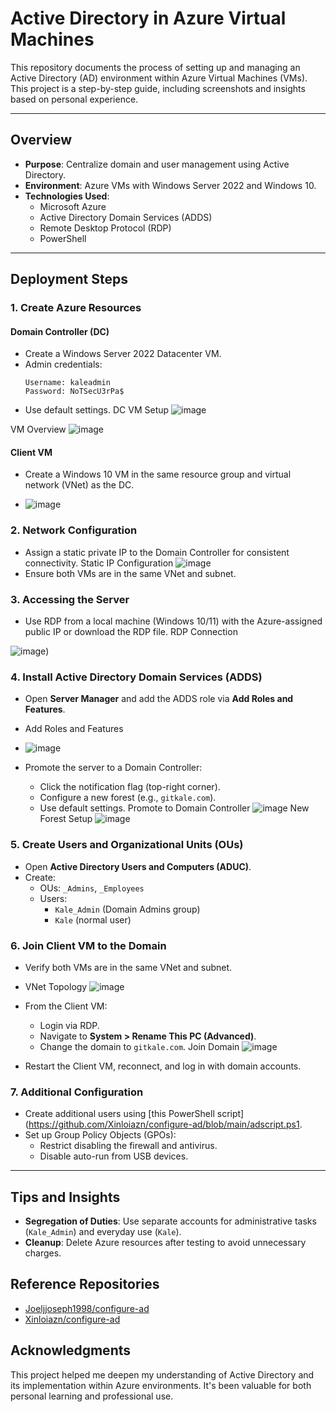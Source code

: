 # Active Directory in Azure Virtual Machines

This repository documents the process of setting up and managing an Active Directory (AD) environment within Azure Virtual Machines (VMs). This project is a step-by-step guide, including screenshots and insights based on personal experience.

---

## Overview

- **Purpose**: Centralize domain and user management using Active Directory.
- **Environment**: Azure VMs with Windows Server 2022 and Windows 10.
- **Technologies Used**:
  - Microsoft Azure
  - Active Directory Domain Services (ADDS)
  - Remote Desktop Protocol (RDP)
  - PowerShell

---

## Deployment Steps

### 1. Create Azure Resources
#### Domain Controller (DC)
- Create a Windows Server 2022 Datacenter VM.
- Admin credentials:
  ```
  Username: kaleadmin
  Password: NoTSecU3rPa$
  ```
- Use default settings.
DC VM Setup
![image](https://github.com/user-attachments/assets/571462b1-85f4-4750-9e8c-6f89d3964d3b)

VM Overview
![image](https://github.com/user-attachments/assets/4bbc6090-951d-4dc3-8b68-7fe42fa857a5)

#### Client VM
- Create a Windows 10 VM in the same resource group and virtual network (VNet) as the DC.

- ![image](https://github.com/user-attachments/assets/489a7825-507b-48fd-8e4b-57dc44c591c8)

### 2. Network Configuration
- Assign a static private IP to the Domain Controller for consistent connectivity.
Static IP Configuration
![image](https://github.com/user-attachments/assets/5d4e3396-a133-4246-a0ad-225708b90a56)
- Ensure both VMs are in the same VNet and subnet.

### 3. Accessing the Server
- Use RDP from a local machine (Windows 10/11) with the Azure-assigned public IP or download the RDP file.
  RDP Connection

![image](https://github.com/user-attachments/assets/0fa58081-6eb2-4b90-abe8-470a33745e95))

### 4. Install Active Directory Domain Services (ADDS)
- Open **Server Manager** and add the ADDS role via **Add Roles and Features**.
- Add Roles and Features
- ![image](https://github.com/user-attachments/assets/d78d9961-93c3-4b67-a557-56c0586019c7)

- Promote the server to a Domain Controller:
  - Click the notification flag (top-right corner).
  - Configure a new forest (e.g., `gitkale.com`).
  - Use default settings.
Promote to Domain Controller
![image](https://github.com/user-attachments/assets/26b3b516-7275-4ab7-b758-e96a71b29e20)
New Forest Setup
![image](https://github.com/user-attachments/assets/4620e911-382c-44f2-a244-8fad2c933d0e)

### 5. Create Users and Organizational Units (OUs)
- Open **Active Directory Users and Computers (ADUC)**.
- Create:
  - OUs: `_Admins`, `_Employees`
  - Users:
    - `Kale_Admin` (Domain Admins group)
    - `Kale` (normal user)

### 6. Join Client VM to the Domain
- Verify both VMs are in the same VNet and subnet.
- VNet Topology
![image](https://github.com/user-attachments/assets/bd776c65-e5c6-422f-bc16-09ecfcd45178)

- From the Client VM:
  - Login via RDP.
  - Navigate to **System > Rename This PC (Advanced)**.
  - Change the domain to `gitkale.com`.
Join Domain
![image](https://github.com/user-attachments/assets/91c05b4f-3167-48f7-a209-5b48f2d1b9ef)


- Restart the Client VM, reconnect, and log in with domain accounts.

### 7. Additional Configuration
- Create additional users using [this PowerShell script](https://github.com/Xinloiazn/configure-ad/blob/main/adscript.ps1.
- Set up Group Policy Objects (GPOs):
  - Restrict disabling the firewall and antivirus.
  - Disable auto-run from USB devices.

---

## Tips and Insights
- **Segregation of Duties**: Use separate accounts for administrative tasks (`Kale_Admin`) and everyday use (`Kale`).
- **Cleanup**: Delete Azure resources after testing to avoid unnecessary charges.


## Reference Repositories
- [Joeljjoseph1998/configure-ad](https://github.com/joeljjoseph1998/configure-ad)
- [Xinloiazn/configure-ad](https://github.com/Xinloiazn/configure-ad)


## Acknowledgments
This project helped me deepen my understanding of Active Directory and its implementation within Azure environments. It's been valuable for both personal learning and professional use.
